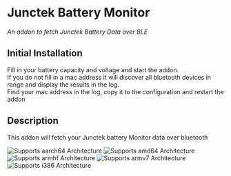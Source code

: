 # Junctek Battery Monitor

_An addon to fetch Junctek Battery Data over BLE_

## Initial Installation
Fill in your battery capacity and voltage and start the addon.<br>
If you do not fill in a mac address it will discover all bluetooth devices in range and display the results in the log.<br>
Find your mac address in the log, copy it to the configuration and restart the addon

## Description
This addon will fetch your Junctek battery Monitor data over bluetooth

![Supports aarch64 Architecture][aarch64-shield]
![Supports amd64 Architecture][amd64-shield]
![Supports armhf Architecture][armhf-shield]
![Supports armv7 Architecture][armv7-shield]
![Supports i386 Architecture][i386-shield]

[aarch64-shield]: https://img.shields.io/badge/aarch64-yes-green.svg
[amd64-shield]: https://img.shields.io/badge/amd64-yes-green.svg
[armhf-shield]: https://img.shields.io/badge/armhf-yes-green.svg
[armv7-shield]: https://img.shields.io/badge/armv7-yes-green.svg
[i386-shield]: https://img.shields.io/badge/i386-yes-green.svg